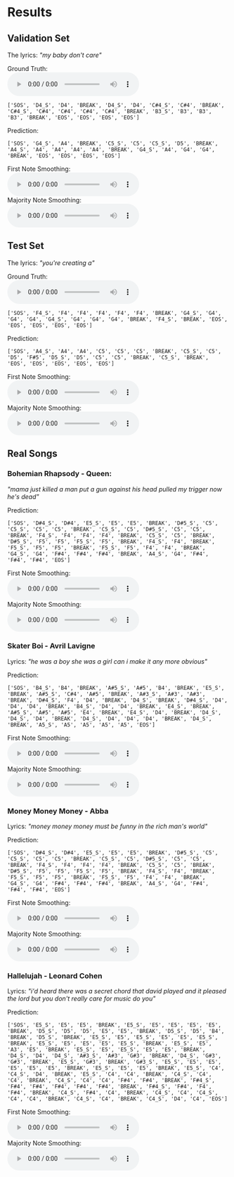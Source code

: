 # Results

## Validation Set

The lyrics: _"my baby don't care"_

Ground Truth:<br>
<audio controls>
    <source src="validation_gt.mp3" type="audio/mp3">
</audio><br>
```
['SOS', 'D4_S', 'D4', 'BREAK', 'D4_S', 'D4', 'C#4_S', 'C#4', 'BREAK', 'C#4_S', 'C#4', 'C#4', 'C#4', 'C#4', 'BREAK', 'B3_S', 'B3', 'B3', 'B3', 'BREAK', 'EOS', 'EOS', 'EOS', 'EOS']
```

Prediction:
```
['SOS', 'G4_S', 'A4', 'BREAK', 'C5_S', 'C5', 'C5_S', 'D5', 'BREAK', 'A4_S', 'A4', 'A4', 'A4', 'A4', 'BREAK', 'G4_S', 'A4', 'G4', 'G4', 'BREAK', 'EOS', 'EOS', 'EOS', 'EOS']
```

First Note Smoothing:<br>
<audio controls>
    <source src="validation_first_note.mp3" type="audio/mp3">
</audio><br>
Majority Note Smoothing:<br>
<audio controls>
    <source src="validation_majority_note.mp3" type="audio/mp3">
</audio>

## Test Set

The lyrics: _"you're creating a"_

Ground Truth:<br>
<audio controls>
    <source src="test_gt.mp3" type="audio/mp3">
</audio><br>
```
['SOS', 'F4_S', 'F4', 'F4', 'F4', 'F4', 'F4', 'BREAK', 'G4_S', 'G4', 'G4', 'G4', 'G4_S', 'G4', 'G4', 'G4', 'BREAK', 'F4_S', 'BREAK', 'EOS', 'EOS', 'EOS', 'EOS', 'EOS']
```

Prediction:
```
['SOS', 'A4_S', 'A4', 'A4', 'C5', 'C5', 'C5', 'BREAK', 'C5_S', 'C5', 'D5', 'F#5', 'D5_S', 'D5', 'C5', 'C5', 'BREAK', 'C5_S', 'BREAK', 'EOS', 'EOS', 'EOS', 'EOS', 'EOS']
```
First Note Smoothing:<br>
<audio controls>
    <source src="test_first_note.mp3" type="audio/mp3">
</audio><br>
Majority Note Smoothing:<br>
<audio controls>
    <source src="test_majority_note.mp3" type="audio/mp3">
</audio>

## Real Songs

### Bohemian Rhapsody - Queen:
_"mama just killed a man put a gun against his head pulled my trigger now he's dead"_

Prediction:
```
['SOS', 'D#4_S', 'D#4', 'E5_S', 'E5', 'E5', 'BREAK', 'D#5_S', 'C5', 'C5_S', 'C5', 'C5', 'BREAK', 'C5_S', 'C5', 'D#5_S', 'C5', 'C5', 'BREAK', 'F4_S', 'F4', 'F4', 'F4', 'BREAK', 'C5_S', 'C5', 'BREAK', 'D#5_S', 'F5', 'F5', 'F5_S', 'F5', 'BREAK', 'F4_S', 'F4', 'BREAK', 'F5_S', 'F5', 'F5', 'BREAK', 'F5_S', 'F5', 'F4', 'F4', 'BREAK', 'G4_S', 'G4', 'F#4', 'F#4', 'F#4', 'BREAK', 'A4_S', 'G4', 'F#4', 'F#4', 'F#4', 'EOS']
```

First Note Smoothing:<br>
<audio controls>
    <source src="bohemian_rhapsody_first_note.mp3" type="audio/mp3">
</audio><br>
Majority Note Smoothing:<br>
<audio controls>
    <source src="bohemian_rhapsody_majority_note.mp3" type="audio/mp3">
</audio>

### Skater Boi - Avril Lavigne

Lyrics: _"he was a boy she was a girl can i make it any more obvious"_


Prediction:
```
['SOS', 'B4_S', 'B4', 'BREAK', 'A#5_S', 'A#5', 'B4', 'BREAK', 'E5_S', 'BREAK', 'A#5_S', 'C#4', 'A#5', 'BREAK', 'A#3_S', 'A#3', 'A#3', 'BREAK', 'D#4_S', 'F4', 'D4', 'BREAK', 'D4_S', 'BREAK', 'D#4_S', 'D4', 'D4', 'D4', 'BREAK', 'B4_S', 'D4', 'D4', 'BREAK', 'E4_S', 'BREAK', 'A#5_S', 'A#5', 'A#5', 'E4', 'BREAK', 'E4_S', 'D4', 'BREAK', 'D4_S', 'D4_S', 'D4', 'BREAK', 'D4_S', 'D4', 'D4', 'D4', 'BREAK', 'D4_S', 'BREAK', 'A5_S', 'A5', 'A5', 'A5', 'A5', 'EOS']
```

First Note Smoothing:<br>
<audio controls>
    <source src="skater_boi_first_note.mp3" type="audio/mp3">
</audio><br>
Majority Note Smoothing:<br>
<audio controls>
    <source src="skater_boi_majority_note.mp3" type="audio/mp3">
</audio>

### Money Money Money - Abba

Lyrics: _"money money money must be funny in the rich man's world"_

Prediction:
```
['SOS', 'D#4_S', 'D#4', 'E5_S', 'E5', 'E5', 'BREAK', 'D#5_S', 'C5', 'C5_S', 'C5', 'C5', 'BREAK', 'C5_S', 'C5', 'D#5_S', 'C5', 'C5', 'BREAK', 'F4_S', 'F4', 'F4', 'F4', 'BREAK', 'C5_S', 'C5', 'BREAK', 'D#5_S', 'F5', 'F5', 'F5_S', 'F5', 'BREAK', 'F4_S', 'F4', 'BREAK', 'F5_S', 'F5', 'F5', 'BREAK', 'F5_S', 'F5', 'F4', 'F4', 'BREAK', 'G4_S', 'G4', 'F#4', 'F#4', 'F#4', 'BREAK', 'A4_S', 'G4', 'F#4', 'F#4', 'F#4', 'EOS']
```

First Note Smoothing:<br>
<audio controls>
    <source src="money_first_note.mp3" type="audio/mp3">
</audio><br>
Majority Note Smoothing:<br>
<audio controls>
    <source src="money_rhapsody_majority_note.mp3" type="audio/mp3">
</audio>

### Hallelujah - Leonard Cohen

Lyrics: _"i'd heard there was a secret chord that david played and it pleased the lord but you don't really care for music do you"_

Prediction:
```
['SOS', 'E5_S', 'E5', 'E5', 'BREAK', 'E5_S', 'E5', 'E5', 'E5', 'E5', 'BREAK', 'D5_S', 'D5', 'D5', 'E5', 'E5', 'BREAK', 'D5_S', 'D5', 'B4', 'BREAK', 'D5_S', 'BREAK', 'E5_S', 'E5', 'E5_S', 'E5', 'E5', 'E5_S', 'BREAK', 'E5_S', 'E5', 'E5', 'E5', 'E5_S', 'BREAK', 'E5_S', 'E5', 'A3', 'E5', 'BREAK', 'E5_S', 'E5', 'E5_S', 'E5', 'E5', 'BREAK', 'D4_S', 'D4', 'D4_S', 'A#3_S', 'A#3', 'G#3', 'BREAK', 'D4_S', 'G#3', 'G#3', 'BREAK', 'E5_S', 'G#3', 'BREAK', 'G#3_S', 'E5_S', 'E5', 'E5', 'E5', 'E5', 'E5', 'BREAK', 'E5_S', 'E5', 'E5', 'BREAK', 'E5_S', 'C4', 'C4_S', 'D4', 'BREAK', 'E5_S', 'C4', 'C4', 'BREAK', 'C4_S', 'C4', 'C4', 'BREAK', 'C4_S', 'C4', 'C4', 'F#4', 'F#4', 'BREAK', 'F#4_S', 'F#4', 'F#4', 'F#4', 'F#4', 'F#4', 'BREAK', 'F#4_S', 'F#4', 'F4', 'F#4', 'BREAK', 'C4_S', 'F#4', 'C4', 'BREAK', 'C4_S', 'C4', 'C4_S', 'C4', 'C4', 'BREAK', 'C4_S', 'C4', 'BREAK', 'C4_S', 'D4', 'C4', 'EOS']
```

First Note Smoothing:<br>
<audio controls>
    <source src="hallelujah_first_note.mp3" type="audio/mp3">
</audio><br>
Majority Note Smoothing:<br>
<audio controls>
    <source src="hallelujah_majority_note.mp3" type="audio/mp3">
</audio>